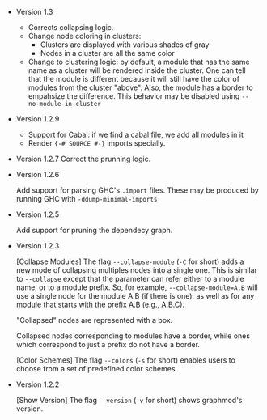* Version 1.3
  - Corrects collapsing logic.
  - Change node coloring in clusters:
    * Clusters are displayed with various shades of gray
    * Nodes in a cluster are all the same color
  - Change to clustering logic:  by default, a module that has the same
    name as a cluster will be rendered inside the cluster.  One can tell
    that the module is different because it will still have the color of
    modules from the cluster "above".  Also, the module has a border to
    empahsize the difference.
    This behavior may be disabled using `--no-module-in-cluster`

* Version 1.2.9
  - Support for Cabal: if we find a cabal file, we add all modules in it
  - Render `{-# SOURCE #-}` imports specially.

* Version 1.2.7
  Correct the prunning logic.

* Version 1.2.6

  Add support for parsing GHC's `.import` files.  These may be produced
  by running GHC with `-ddump-minimal-imports`

* Version 1.2.5

  Add support for pruning the dependecy graph.

* Version 1.2.3

  [Collapse Modules]
  The flag `--collapse-module` (`-C` for short) adds a new mode of collapsing
  multiples nodes into a single one.  This is similar to `--collapse` except
  that the parameter can refer either to a module name, or to a module prefix.
  So, for example, `--collapse-module=A.B` will use a single node for the
  module A.B (if there is one), as well as for any module that starts with
  the prefix A.B (e.g., A.B.C).

  "Collapsed" nodes are represented with a box.

  Collapsed nodes corresponding to modules have a border, while ones which
  correspond to just a prefix do not have a border.


  [Color Schemes]
  The flag `--colors` (`-s` for short) enables users to choose from
  a set of predefined color schemes.


* Version 1.2.2

  [Show Version]
  The flag `--version` (`-v` for short) shows graphmod's version.

